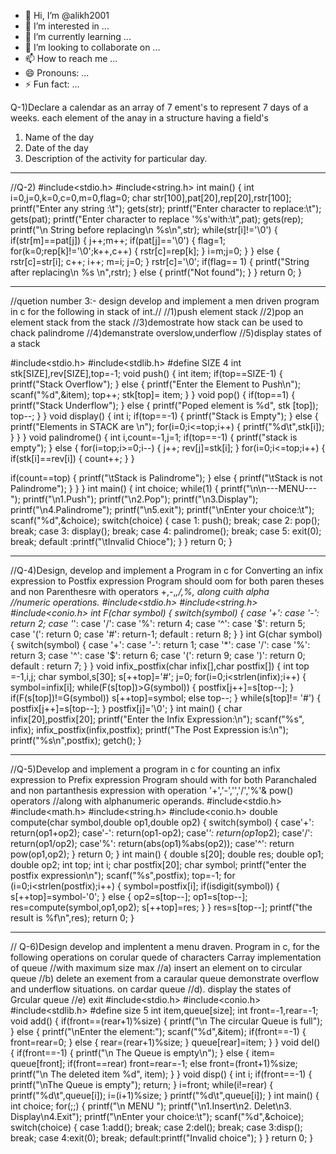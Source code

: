 - 👋 Hi, I’m @alikh2001
- 👀 I’m interested in ...
- 🌱 I’m currently learning ...
- 💞️ I’m looking to collaborate on ...
- 📫 How to reach me ...
- 😄 Pronouns: ...
- ⚡ Fun fact: ...

<!---
alikh2001/alikh2001 is a ✨ special ✨ repository because its `README.md` (this file) appears on your GitHub profile.
You can click the Preview link to take a look at your changes.
--->
Q-1)Declare a calendar as an array of 7 ement's to represent 7 days of a weeks. each element of the anay in a structure having a field's
1) Name of the day
2) Date of the day
3) Description of the activity for particular day.

-----------------------------------------------------------------------------------------------------------------------------------------------------------------------------------------------------------------------------

//Q-2)
#include<stdio.h>
#include<string.h>
int main()
{
int i=0,j=0,k=0,c=0,m=0,flag=0;
char str[100],pat[20],rep[20],rstr[100];
printf("Enter any string :\t");
gets(str);
printf("Enter character to replace:\t");
gets(pat); 
printf("Enter character to replace '%s'with:\t",pat);
gets(rep); 
printf("\n String before replacing\n \%s\n",str);
while(str[i]!='\0')
{
if(str[m]==pat[j])
{ 
j++;m++;
if(pat[j]=='\0') 
{
flag=1; 
for(k=0;rep[k]!='\0';k++,c++)
{
rstr[c]=rep[k]; 
}
i=m;j=0;
}
}
else
{
rstr[c]=str[i];
c++; i++; m=i; j=0;
}
rstr[c]='\0'; 
if(flag== 1)
{
printf("String after replacing\n %s \n",rstr);
}
else
{
printf("Not found");
}
}
return 0;
}

-----------------------------------------------------------------------------------------------------------------------------------------------------------------------------------------------------------------------------

//quetion number 3:- design develop and implement a men driven program in c for the following in stack of int.//
//1)push element stack 
//2)pop an element stack from the stack
//3)demostrate how stack can be used to chack palindrome
//4)demanstrate overslow,underflow
//5)display states of a stack

#include<stdio.h>
#include<stdlib.h>
#define SIZE 4
int stk[SIZE],rev[SIZE],top=-1;
void push()
{
int item;
if(top==SIZE-1)
{
printf("Stack Overflow");
}
else
{
printf("Enter the Element to Push\n");
scanf("%d",&item);
top++;
stk[top]= item;
}
}
void pop()
{
if(top==1)
{ 
printf("Stack Underflow");
}
else
{
printf("Poped element is %d", stk [top]);
top--;
}
}
void display()
{
int i;
if(top==-1)
{
printf("Stack is Empty");
}
else
{
printf("Elements in STACK are \n");
for(i=0;i<=top;i++)
{
printf("%d\t",stk[i]);
}
}
}
void palindrome()
{
int i,count=-1,j=1;
if(top==-1)
{
printf("stack is empty");
}
else
{
for(i=top;i>=0;i--)
{
j++;
rev[j]=stk[i];
}
for(i=0;i<=top;i++)
{
if(stk[i]==rev[i])
{
count++;
}
}

if(count==top)
{
printf("\tStack is Palindrome");
}
else
{
printf("\tStack is not Palindrome"); 
}
}
}
int main()
{
int choice;
while(1)
{
printf("\n\n---MENU---"); 
printf("\n1.Push"); 
printf("\n2.Pop"); 
printf("\n3.Display"); 
printf("\n4.Palindrome"); 
printf("\n5.exit"); 
printf("\nEnter your choice:\t"); 
scanf("%d",&choice);
switch(choice)
{
case 1: push(); 
break;
case 2: pop(); 
break;
case 3: display();
break;
case 4: palindrome();
break;
case 5: exit(0);
break;
default :printf("\tInvalid Chioce");
}
}
return 0;
}

-----------------------------------------------------------------------------------------------------------------------------------------------------------------------------------------------------------------------------

//Q-4)Design, develop and implement a Program in c for Converting an infix expression to Postfix expression Program should oom for both paren theses and non Parenthesre with operators +,-,*,/,%, along cuith alpha //numeric operations.
#include<stdio.h>
#include<string.h>
#include<conio.h>
int F(char symbol)
{
switch(symbol)
{
case '+':
case '-': return 2;
case '*':
case '/':
case '%': return 4;
case '^':
case '$': return 5;
case '(': return 0;
case '#': return-1;
default : return 8;
}
}
int G(char symbol)
{
switch(symbol)
{
case '+':
case '-': return 1;
case '*':
case '/':
case '%': return 3;
case '^':
case '$': return 6;
case '(': return 9;
case ')': return 0;
default : return 7;
}
}
void infix_postfix(char infix[],char postfix[])
{
int top =-1,i,j;
char symbol,s[30];
s[++top]='#';
j=0;
for(i=0;i<strlen(infix);i++)
{
symbol=infix[i];
while(F(s[top])>G(symbol))
{
postfix[j++]=s[top--];
}
if(F(s[top])!=G(symbol))
s[++top]=symbol;
else
top--;
} 
while(s[top]!= '#')
{
postfix[j++]=s[top--];
}
postfix[j]='\0';
}
int main()
{
char infix[20],postfix[20]; 
printf("Enter the Infix Expression:\n"); 
scanf("%s", infix); infix_postfix(infix,postfix); 
printf("The Post Expression is:\n"); printf("%s\n",postfix);
getch();
}

-----------------------------------------------------------------------------------------------------------------------------------------------------------------------------------------------------------------------------

//Q-5)Develop and implement a program in c for counting an infix expression to Prefix expression Program should with for both Paranchaled and non partanthesis expression with operation '+','-','','/','%'& pow() operators //along with alphanumeric operands.
#include<stdio.h>
#include<math.h>
#include<string.h>
#include<conio.h>
double compute(char symbol,double op1,double op2)
{
	switch(symbol)
	{
		case'+': return(op1+op2);
		case'-': return(op1-op2);
		case'*': return(op1*op2);
		case'/': return(op1/op2);
		case'%': return(abs(op1)%abs(op2));
		case'^': return pow(op1,op2);
	}
	return 0;
}
int main()
{
	double s[20];
	double res;
	double op1;
	double op2;
	int top;
	int i;
	char postfix[20];
	char symbol;
	printf("enter the postfix expression\n");
	scanf("%s",postfix);
	top=-1;
	for (i=0;i<strlen(postfix);i++)
	{
		symbol=postfix[i];
		if(isdigit(symbol))
		{
			s[++top]=symbol-'0';
		}
		else
		{
			op2=s[top--];
			op1=s[top--];
			res=compute(symbol,op1,op2);
			s[++top]=res;
		}
	}
	     res=s[top--];
	     printf("the result is %f\n",res);
	     return 0;
 }

-----------------------------------------------------------------------------------------------------------------------------------------------------------------------------------------------------------------------------

// Q-6)Design develop and implentent a menu draven. Program in c, for the following operations on corular quede of characters Carray implementation of queue
//with maximum size max
//a) insert an element on to circular queue
//b) delete an exement from a caraular queue demonstrate overflow and underflow situations. on cardar queue
//d). display the states of Grcular queue
//e) exit
#include<stdio.h>
#include<conio.h>
#include<stdlib.h>
#define size 5
int item,queue[size];
int front=-1,rear=-1;
void add()
{
if(front==(rear+1)%size)
{
printf("\n The circular Queue is full");
}
else
{
printf("\nEnter the element:");
scanf("%d",&item);
if(front==-1)
{
front=rear=0;
}
else
{ 
rear=(rear+1)%size;
}
queue[rear]=item;
}
}
void del()
{ 
if(front==-1)
{
printf("\n The Queue is empty\n");
}
else
{
item= queue[front]; 
if(front==rear)
front=rear=-1;
else
front=(front+1)%size;
printf("\n The deleted item %d", item);
}
} 
void disp()
{
int i; 
if(front==-1)
{
printf("\nThe Queue is empty");
return;
}
i=front; 
while(i!=rear)
{ 
printf("%d\t",queue[i]);
i=(i+1)%size;
} 
printf("%d\t",queue[i]);
}
int main()
{
int choice;
for(;;)
{
printf("\n MENU ");
printf("\n1.Insert\n2. Delet\n3. Display\n4.Exit");
printf("\nEnter your choice:\t");
scanf("%d",&choice);
switch(choice)
{
case 1:add(); 
break; 
case 2:del(); 
break; 
case 3:disp(); 
break; 
case 4:exit(0); 
break; 
default:printf("Invalid choice"); 
}
}
return 0;
}
